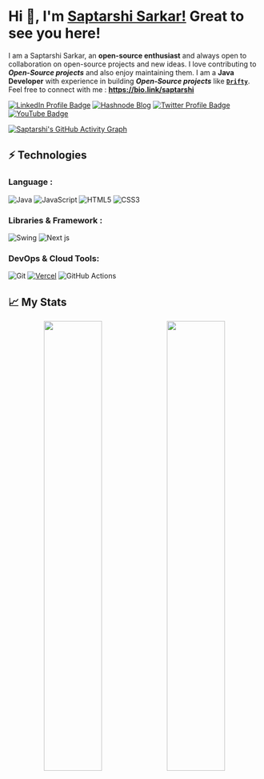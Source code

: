 # Hi 👋, I'm [Saptarshi Sarkar!](https://bio.link/saptarshi) Great to see you here!

I am a Saptarshi Sarkar, an **open-source enthusiast** and always open to collaboration on open-source projects and new ideas. I love contributing to **_Open-Source projects_** and also enjoy maintaining them. 
I am a **Java Developer** with experience in building **_Open-Source projects_** like [**`Drifty`**](https://github.com/SaptarshiSarkar12/Drifty).
Feel free to connect with me : **https://bio.link/saptarshi**

[![LinkedIn Profile Badge](https://img.shields.io/badge/-saptarshisarkar12-blue?style=flat-square&logo=Linkedin&logoColor=white&link=https://www.linkedin.com/in/saptarshisarkar12/)](https://www.linkedin.com/in/saptarshisarkar12/)
[![Hashnode Blog](https://img.shields.io/badge/-@SaptarshiSarkar-1F51FF?style=flat-square&labelColor=1F51FF&logo=Hashnode&link=https://saptarshisarkar.hashnode.dev/)](https://saptarshisarkar.hashnode.dev/)
[![Twitter Profile Badge](https://img.shields.io/twitter/follow/SSarkar2007)](https://twitter.com/SSarkar2007)
[![YouTube Badge](https://img.shields.io/badge/-Saptarshi%20Sarkar-darkred?style=flat-square&logo=youtube&logoColor=white&link=https://www.youtube.com/@SaptarshiSarkar12)](https://www.youtube.com/@SaptarshiSarkar12)

[![Saptarshi's GitHub Activity Graph](https://github-readme-activity-graph.vercel.app/graph?username=SaptarshiSarkar12&bg_color=0f2d3d&color=1cadfb&line=1cadfb&point=1cadfb&area=true&hide_border=true)](https://github.com/SaptarshiSarkar12/)

## ⚡ Technologies

### Language :
![Java](https://img.shields.io/badge/-java-E34A86?style=flat-square&logo=openjdk)
![JavaScript](https://img.shields.io/badge/-JavaScript-black?style=flat-square&logo=javascript)
![HTML5](https://img.shields.io/badge/-HTML5-E34F26?style=flat-square&logo=html5&logoColor=white)
![CSS3](https://img.shields.io/badge/-CSS3-1572B6?style=flat-square&logo=css3)

### Libraries & Framework :
![Swing](https://img.shields.io/badge/-Swing-darkgreen?style=square)
![Next js](https://img.shields.io/badge/-Next.js-black?logo=next.js&style=flat-square)

### DevOps & Cloud Tools:

![Git](https://img.shields.io/badge/-Git-black?style=flat-square&logo=git)
<a href="#"><img alt="Vercel" src="https://img.shields.io/badge/Vercel%20-%23000000.svg?logo=vercel&logoColor=white"></a>
![GitHub Actions](https://img.shields.io/badge/-GitHub%20Actions-black?style=flat-square&logo=github%20actions)

## 📈 My Stats
<p align="center">	
  <img width="48%" src="https://github-readme-stats.vercel.app/api?username=saptarshisarkar12&show_icons=true&theme=tokyonight&show=reviews" />
  <img width="48%" src="https://github-readme-streak-stats.herokuapp.com/?user=saptarshisarkar12&theme=tokyonight" />
</p>
